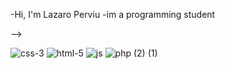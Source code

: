 -Hi, I'm Lazaro Perviu
-im a programming student 



-->


![css-3](https://github.com/LazaroPerviu/LazaroPerviu/assets/133816703/4cfae3a2-4bf9-4662-806e-e78257da5069)
![html-5](https://github.com/LazaroPerviu/LazaroPerviu/assets/133816703/d0588605-0123-4c66-a905-ddfac1f25b24)
![js](https://github.com/LazaroPerviu/LazaroPerviu/assets/133816703/8f379477-e5e9-49fa-bdf8-8d40469a4a75)
![php (2) (1)](https://github.com/LazaroPerviu/LazaroPerviu/assets/133816703/d6147129-46f9-4a0d-ad4c-a3ddf923599c)
